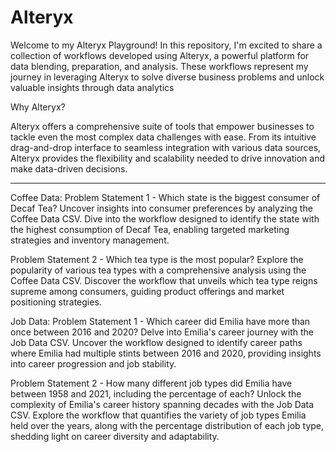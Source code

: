# Alteryx
Welcome to my Alteryx Playground!  In this repository, I'm excited to share a collection of workflows developed using Alteryx, a powerful platform for data blending, preparation, and analysis. These workflows represent my journey in leveraging Alteryx to solve diverse business problems and unlock valuable insights through data analytics

Why Alteryx?

Alteryx offers a comprehensive suite of tools that empower businesses to tackle even the most complex data challenges with ease. From its intuitive drag-and-drop interface to seamless integration with various data sources, Alteryx provides the flexibility and scalability needed to drive innovation and make data-driven decisions.

*******************************************************************************
Coffee Data:
Problem Statement 1 - Which state is the biggest consumer of Decaf Tea?
Uncover insights into consumer preferences by analyzing the Coffee Data CSV. Dive into the workflow designed to identify the state with the highest consumption of Decaf Tea, enabling targeted marketing strategies and inventory management.

Problem Statement 2 - Which tea type is the most popular?
Explore the popularity of various tea types with a comprehensive analysis using the Coffee Data CSV. Discover the workflow that unveils which tea type reigns supreme among consumers, guiding product offerings and market positioning strategies.

Job Data:
Problem Statement 1 - Which career did Emilia have more than once between 2016 and 2020?
Delve into Emilia's career journey with the Job Data CSV. Uncover the workflow designed to identify career paths where Emilia had multiple stints between 2016 and 2020, providing insights into career progression and job stability.

Problem Statement 2 - How many different job types did Emilia have between 1958 and 2021, including the percentage of each?
Unlock the complexity of Emilia's career history spanning decades with the Job Data CSV. Explore the workflow that quantifies the variety of job types Emilia held over the years, along with the percentage distribution of each job type, shedding light on career diversity and adaptability.
